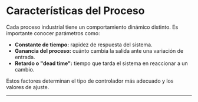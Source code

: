 # Características del Proceso

Cada proceso industrial tiene un comportamiento dinámico distinto. Es importante conocer parámetros como:

- **Constante de tiempo:** rapidez de respuesta del sistema.  
- **Ganancia del proceso:** cuánto cambia la salida ante una variación de entrada.  
- **Retardo o "dead time":** tiempo que tarda el sistema en reaccionar a un cambio.

Estos factores determinan el tipo de controlador más adecuado y los valores de ajuste.

---
